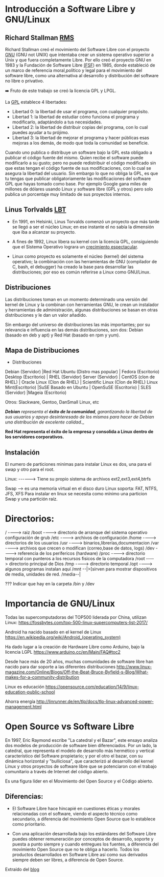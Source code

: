 # Introducción a Software Libre y GNU/Linux 

## Richard Stallman [RMS](https://en.wikipedia.org/wiki/Richard_Stallman#/media/File:NicoBZH_-_Richard_Stallman_(by-sa)_(10).jpg) 

Richard Stallman creó el movimiento del Software Libre con el proyecto [GNU](https://www.gnu.org/) (GNU not UNIX) que intentaba crear un sistema operativo superior a Unix y que fuera completamente Libre.
Por ello creó el proyecto GNU en 1983 y la Fundación de Software Libre [(FSF](http://www.fsf.org/ )) en 1985, donde estableció de un marco de referencia moral,político y legal para el movimiento del software libre, como una alternativa al desarrollo y distribución del software no libre o privativo.

:arrow_right: Fruto de este trabajo se creó la licencia GPL y LPGL. 

La [GPL](https://www.gnu.org/licenses/) establece 4 libertades: 

* Libertad 0: la libertad de usar el programa, con cualquier propósito. 
* Libertad 1: la libertad de estudiar cómo funciona el programa y modificarlo, adaptándolo a tus necesidades. 
* Libertad 2: la libertad de distribuir copias del programa, con lo cual puedes ayudar a tu prójimo. 
* Libertad 3: la libertad de mejorar el programa y hacer públicas esas mejoras a los demás, de modo que toda la comunidad se beneficie.

Cuando uno publica o distribuye un software bajo la GPL esta obligado a publicar el código fuente del mismo. Quien recibe el software puede modificarlo a su gusto; pero no puede redistribuir el código modificado sin que estas tengan el código fuente de sus modificaciones, con lo cual se asegura la libertad del usuario. 
Sin embargo lo que no obliga la GPL, es que tu tengas que publicar obligatoriamente las modificaciones del software GPL que hayas tomado como base. 
Por ejemplo Google gana miles de millones de dólares usando Linux y software libre (GPL y otros) pero solo publica un porcentaje muy limitado de sus proyectos internos. 


## Linus Torlvalds [LBT](https://en.wikipedia.org/wiki/Linus_Torvalds#/media/File:Linus_Torvalds.jpeg)

- En 1991, en Helsinki, Linus Torvalds comenzó un proyecto que más tarde se llegó a ser el núcleo Linux; en ese instante el no sabía la dimensión que iba a alcanzar su proyecto. 

- A fines de 1992, Linux libera su kernel con la licencia GPL, consiguiendo que el Sistema Operativo lograra un [crecimiento espectacular](https://www.youtube.com/watch?v=sujZg7jwKdk).

- Linux como proyecto es solamente el núcleo (kernel) del sistema operativo; la combinación con las herramientas de GNU (compilador de C, bash, el debugger) ha creado la base para desarrollar las distribuciones; por eso es común referirse a Linux como GNU/Linux. 

## Distribuciones
  
Las distribuciones toman en un momento determinado una versión del kernel de Linux y la combinan con herramientas GNU, le crean un instalador y herramientas de administración, algunas distribuciones se basan en otras distribuciones y le dan un valor añadido. 

Sin embargo del universo de distribuciones las más importantes; por su relevancia e influencia en las demás distribuciones, son dos: 
Debian (basado en deb y apt) y Red Hat (basado en rpm y yum). 

Mapa de Distribuciones 
----------------------

* Distribuciones 

Debian (Servidor)           |Red Hat 
Ubuntu (Distro mas popular) | Fedora (Escritorio) 
       Desktop (Escritorio) | RHEL (Servidor) 
          Server (Servidor) | CentOS (clon de RHEL) 
                            | Oracle Linux (Clon de RHEL) 
                            | Scientific Linux (Clon de RHEL) 
     Linux Mint(Escritorio) |SuSE 
           Basado en Ubuntu | OpenSuSE (Escritorio) 
                            | SLES (Servidor) 
                            |Mageia (Escritorio) 

Otros: Slackware, Gentoo, DanSmall Linux, etc 

_**Debian** representa el **éxito de la comunidad**, garantizando la libertad de sus usuarios y apoyo desinteresado de los mismos para hacer de Debian una distribución de excelente calidad.__ 

__**Red Hat** representa el **éxito de la empresa** y consolida a Linux dentro de los servidores corporativos.__ 


## Instalación

El numero de particiones minimas para instalar Linux es dos, una para el swap y otro para el root.

Linux: ------> Tiene su propio sistema de archivos ext2,ext3,ext4,btrfs 

Swap --> es una memoria virtual en el disco duro Linux soporta: FAT, NTFS, JFS, XFS Para instalar en linux se necesita como mínimo una particion Swap y una partición raíz. 

Directorios: 
===========

/ ----> raiz 
/boot ----> directorio de arranque del sistema operativo configuración de grub 
/etc  ----> archivos de configuración 
/home ----> directorios de los usuarios 
/usr ----> binarios,librerías,documentacion 
/var ----> archivos que crecen o modifican (correo,base de datos, logs) 
/dev ----> referencia de los perifericos (hardware) 
/proc ----> directorio temporal con punteros a los recursos fisicos de la computadora 
/root ----> directorio principal de Dios 
/tmp ----> directorio temporal 
/opt ----> algunos programas instalan aquí 
/mnt --|>[sirven para mostrar dispositivos de media, unidades de red. 
/media--|

???  Indicar que hay en la carpeta /bin y /dev 

Importancia de GNU/Linux
========================

Todas las supercomputadoras del TOP500 liderada por China, utilizan Linux:
https://fossbytes.com/top-500-linux-supercomputers-list-2017/

Android ha nacido basado en el kernel de Linux
https://en.wikipedia.org/wiki/Android_(operating_system)

Ha dado lugar a la creación de Hardware Libre como Arduino, bajo la licencia LGPL
https://www.arduino.cc/en/Main/FAQ#toc2

Desde hace más de 20 años, muchas comunidades de software libre han nacido para dar soporte a las diferentes distribuciones
http://www.linux-magazine.com/Online/Blogs/Off-the-Beat-Bruce-Byfield-s-Blog/What-makes-for-a-community-distribution

Linux es educación
https://opensource.com/education/14/9/linux-education-public-school

Ahorra energía
http://linrunner.de/en/tlp/docs/tlp-linux-advanced-power-management.html

Open Source vs Software Libre
=============================

En 1997, Eric Raymond escribe "La catedral y el Bazar", este ensayo analiza dos modelos de producción de software bien diferenciados. Por un lado, la catedral, que representa el modelo de desarrollo más hermético y vertical característico del Software propietario; y por el otro el bazar, con su dinámica horizontal y "bulliciosa", que caracterizó al desarrollo del kernel Linux y otros proyectos de software libre que se potenciaron con el trabajo comunitario a través de Internet del código abierto.

Es una figura líder en el Movimiento del Open Source y el Código abierto.

Diferencias:
-----------

- El Software Libre hace hincapié en cuestiones éticas y morales relacionadas con el software, viendo el aspecto técnico como secundario, a diferencia del movimiento Open Source que lo establece como prioritario.

- Con una aplicación desarrollada bajo los estándares del Software Libre puedes obtener remuneración por conceptos de desarrollo, soporte y puesta a punto siempre y cuando entregues los fuentes, a diferencia del movimiento Open Source que no te obliga a hacerlo. Todos los productos desarrollados en Software Libre así como sus derivados siempre deben ser libres, a diferencia de Open Source. 

Extraído del [blog](https://hipertextual.com/archivo/2014/05/diferencias-software-libre-y-open-source/)

